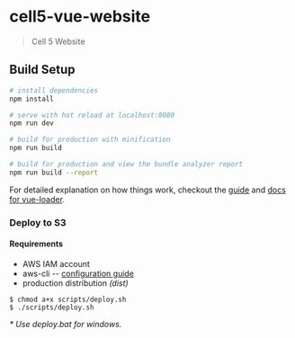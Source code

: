 # cell5-vue-website

> Cell 5 Website

## Build Setup

``` bash
# install dependencies
npm install

# serve with hot reload at localhost:8080
npm run dev

# build for production with minification
npm run build

# build for production and view the bundle analyzer report
npm run build --report
```

For detailed explanation on how things work, checkout the [guide](http://vuejs-templates.github.io/webpack/) and [docs for vue-loader](http://vuejs.github.io/vue-loader).

### Deploy to S3

#### Requirements
- AWS IAM account
- aws-cli -- [configuration guide](https://docs.aws.amazon.com/cli/latest/userguide/cli-chap-getting-started.html)
- production distribution _(dist)_

```
$ chmod a+x scripts/deploy.sh
$ ./scripts/deploy.sh
```
_* Use deploy.bat for windows._

